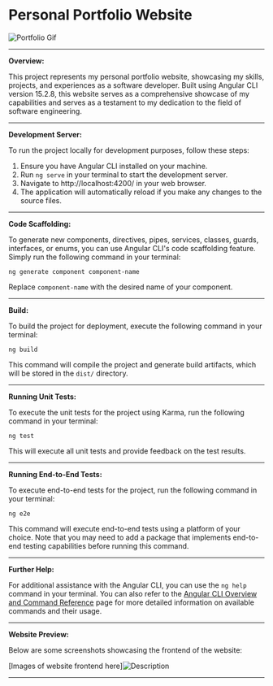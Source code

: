 # Personal Portfolio Website

![Portfolio Gif](https://giphy.com/gifs/waltermedia-website-portfolio-l1Oe5bzMJi5LVcbP0u)

---

**Overview:**

This project represents my personal portfolio website, showcasing my skills, projects, and experiences as a software developer. Built using Angular CLI version 15.2.8, this website serves as a comprehensive showcase of my capabilities and serves as a testament to my dedication to the field of software engineering.

---

**Development Server:**

To run the project locally for development purposes, follow these steps:

1. Ensure you have Angular CLI installed on your machine.
2. Run `ng serve` in your terminal to start the development server.
3. Navigate to http://localhost:4200/ in your web browser.
4. The application will automatically reload if you make any changes to the source files.

---

**Code Scaffolding:**

To generate new components, directives, pipes, services, classes, guards, interfaces, or enums, you can use Angular CLI's code scaffolding feature. Simply run the following command in your terminal:

`ng generate component component-name`


Replace `component-name` with the desired name of your component.

---

**Build:**

To build the project for deployment, execute the following command in your terminal:

`ng build`


This command will compile the project and generate build artifacts, which will be stored in the `dist/` directory.

---

**Running Unit Tests:**

To execute the unit tests for the project using Karma, run the following command in your terminal:

`ng test`


This will execute all unit tests and provide feedback on the test results.

---

**Running End-to-End Tests:**

To execute end-to-end tests for the project, run the following command in your terminal:

`ng e2e`


This command will execute end-to-end tests using a platform of your choice. Note that you may need to add a package that implements end-to-end testing capabilities before running this command.

---

**Further Help:**

For additional assistance with the Angular CLI, you can use the `ng help` command in your terminal. You can also refer to the [Angular CLI Overview and Command Reference](https://angular.io/cli) page for more detailed information on available commands and their usage.

---

**Website Preview:**

Below are some screenshots showcasing the frontend of the website:

[Images of website frontend here]![Description](image_url)


---

